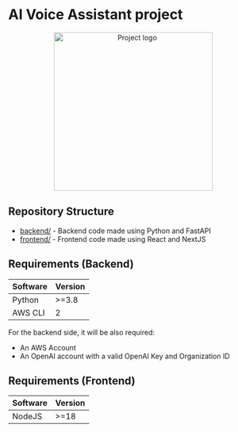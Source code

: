 # AI Voice Assistant project

<p align="center">
  <a href="https://www.youtube.com/watch?v=_n9OS_pbobg&list=PLEm9sJnRaMuY35YUqXmE5ckALb3dc4HQ-" target="blank"><img src="https://res.cloudinary.com/https-mpcsj-com/image/upload/v1685210551/Thumbnail2_zqnbo3.jpg" width="320" alt="Project logo" /></a>
</p>

## Repository Structure

- [backend/](backend) - Backend code made using Python and FastAPI
- [frontend/](frontend) - Frontend code made using React and NextJS

## Requirements (Backend)

| Software | Version |
| -------- | ------- |
| Python   | >=3.8   |
| AWS CLI  | 2       |

For the backend side, it will be also required:

- An AWS Account
- An OpenAI account with a valid OpenAI Key and Organization ID

## Requirements (Frontend)

| Software | Version |
| -------- | ------- |
| NodeJS   | >=18    |
